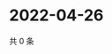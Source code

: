 # 2022-04-26

共 0 条

<!-- BEGIN WEIBO -->
<!-- 最后更新时间 Tue Apr 26 2022 06:01:26 GMT+0800 (China Standard Time) -->

<!-- END WEIBO -->
